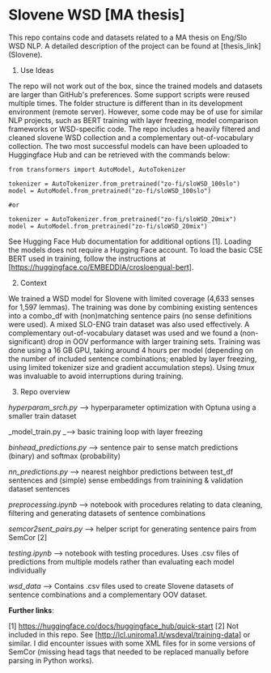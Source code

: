 # Slovene WSD [MA thesis]

This repo contains code and datasets related to a MA thesis on Eng/Slo WSD NLP. A detailed description of the project can be found at [thesis_link] (Slovene).

1. Use Ideas
   
The repo will not work out of the box, since the trained models and datasets are larger than GitHub's preferences. Some support scripts were reused multiple times. The folder structure is different than in its development environment (remote server). However, some code may be of use for similar NLP projects, such as BERT training with layer freezing, model comparison frameworks or WSD-specific code. The repo includes a heavily filtered and cleaned slovene WSD collection and a complementary out-of-vocabulary collection. The two most successful models can have been uploaded to Huggingface Hub and can be retrieved with the commands below:
```
from transformers import AutoModel, AutoTokenizer

tokenizer = AutoTokenizer.from_pretrained("zo-fi/sloWSD_100slo")
model = AutoModel.from_pretrained("zo-fi/sloWSD_100slo")

#or

tokenizer = AutoTokenizer.from_pretrained("zo-fi/sloWSD_20mix")
model = AutoModel.from_pretrained("zo-fi/sloWSD_20mix")
```
See Hugging Face Hub  documentation for additional options [1]. Loading the models does not require a Hugging Face account. To load the basic CSE BERT used in training, follow the instructions at [https://huggingface.co/EMBEDDIA/crosloengual-bert].

2. Context
   
We trained a WSD model for Slovene with limited coverage (4,633 senses for 1,597 lemmas). The training was done by combining existing sentences into a combo_df with (non)matching sentence pairs (no sense definitions were used). A mixed SLO-ENG train dataset was also used effectively. A complementary out-of-vocabulary dataset was used and we found a (non-significant) drop in OOV performance with larger training sets. Training was done using a 16 GB GPU, taking around 4 hours per model (depending on the number of included sentence combinations; enabled by layer freezing, using limited tokenizer size and gradient accumulation steps). Using _tmux_ was invaluable to avoid interruptions during training.

3. Repo overview
   
_hyperparam_srch.py_ --> hyperparameter optimization with Optuna using a smaller train dataset

_model_train.py _--> basic training loop with layer freezing

_binhead_predictions.py_ --> sentence pair to sense match predictions (binary) and softmax (probability)

_nn_predictions.py_ --> nearest neighbor predictions between test_df sentences and (simple) sense embeddings from trainining & validation dataset sentences

_preprocessing.ipynb_ --> notebook with procedures relating to data cleaning, filtering and generating datasets of sentence combinations

_semcor2sent_pairs.py_ --> helper script for generating sentence pairs from SemCor [2] 

_testing.ipynb_ --> notebook with testing procedures. Uses .csv files of predictions from multiple models rather than evaluating each model individually

_wsd_data_ --> Contains .csv files used to create Slovene datasets of sentence combinations and a complementary OOV dataset.


**Further links**:

[1]
https://huggingface.co/docs/huggingface_hub/quick-start
[2]
Not included in this repo. See [http://lcl.uniroma1.it/wsdeval/training-data] or similar. I did encounter issues with some XML files for in some versions of SemCor (missing head tags that needed to be replaced manually before parsing in Python works).

